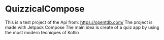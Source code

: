 # QuizzicalCompose
This is a test project of the Api from: https://opentdb.com/
The project is made with Jetpack Compose
The main idea is create of a quiz app by using the most modern tecniques of Kotlin
